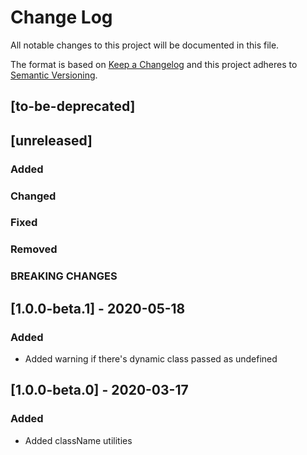 # Change Log
All notable changes to this project will be documented in this file.

The format is based on [Keep a Changelog](http://keepachangelog.com/)
and this project adheres to [Semantic Versioning](http://semver.org/).

## [to-be-deprecated]

## [unreleased]
### Added
### Changed
### Fixed
### Removed
### BREAKING CHANGES


## [1.0.0-beta.1] - 2020-05-18
### Added
  - Added warning if there's dynamic class passed as undefined


## [1.0.0-beta.0] - 2020-03-17
### Added
  - Added className utilities